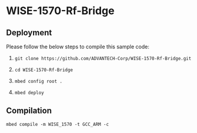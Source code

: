 # WISE-1570-Rf-Bridge

## Deployment

Please follow the below steps to compile this sample code:

1. `git clone https://github.com/ADVANTECH-Corp/WISE-1570-Rf-Bridge.git`

1. `cd WISE-1570-Rf-Bridge`

1. `mbed config root .`

1. `mbed deploy`

## Compilation

`mbed compile -m WISE_1570 -t GCC_ARM -c`


